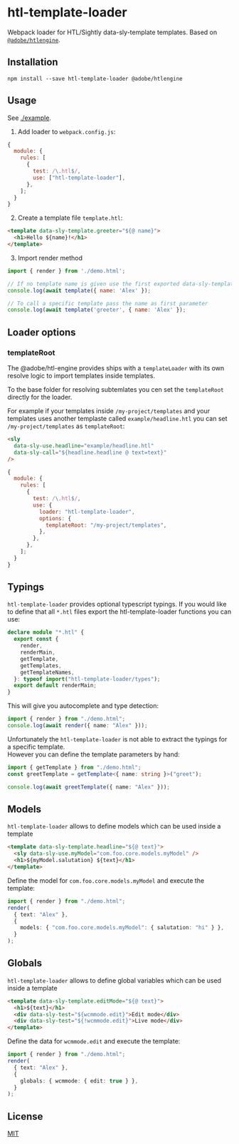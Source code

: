 # htl-template-loader

Webpack loader for HTL/Sightly data-sly-template templates. Based on [`@adobe/htlengine`](https://www.npmjs.com/package/@adobe/htlengine).

## Installation

`npm install --save htl-template-loader @adobe/htlengine`

## Usage

See [./example](https://github.com/jantimon/htl-template-loader/tree/master/example).

1. Add loader to `webpack.config.js`:

```js
{
  module: {
    rules: [
      {
        test: /\.htl$/,
        use: ["htl-template-loader"],
      },
    ];
  }
}
```

2. Create a template file `template.htl`:

```html
<template data-sly-template.greeter="${@ name}">
  <h1>Hello ${name}!</h1>
</template>
```

3. Import render method

```js
import { render } from './demo.html';

// If no template name is given use the first exported data-sly-template
console.log(await template({ name: 'Alex' });

// To call a specific template pass the name as first parameter
console.log(await template('greeter', { name: 'Alex' });
```

## Loader options

### templateRoot

The @adobe/htl-engine provides ships with a `templateLoader` with its own resolve logic to import templates inside templates.

To the base folder for resolving subtemlates you cen set the `templateRoot` directly for the loader.

For example if your templates inside `/my-project/templates` and
your templates uses another templaste called `example/headline.htl` you can set `/my-project/templates` as `templateRoot`:

```html
<sly
  data-sly-use.headline="example/headline.htl"
  data-sly-call="${headline.headline @ text=text}"
/>
```

```js
{
  module: {
    rules: [
      {
        test: /\.htl$/,
        use: {
          loader: "htl-template-loader",
          options: {
            templateRoot: "/my-project/templates",
          },
        },
      },
    ];
  }
}
```

## Typings

`htl-template-loader` provides optional typescript typings.
If you would like to define that all `*.htl` files export the htl-template-loader functions you can use:

```ts
declare module "*.htl" {
  export const {
    render,
    renderMain,
    getTemplate,
    getTemplates,
    getTemplateNames,
  }: typeof import("htl-template-loader/types");
  export default renderMain;
}
```

This will give you autocomplete and type detection:

```ts
import { render } from "./demo.html";
console.log(await render({ name: "Alex" }));
```

Unfortunately the `htl-template-loader` is not able to extract the typings for a specific template.  
However you can define the template parameters by hand:

```ts
import { getTemplate } from "./demo.html";
const greetTemplate = getTemplate<{ name: string }>("greet");

console.log(await greetTemplate({ name: "Alex" }));
```

## Models

`htl-template-loader` allows to define models which can be used inside a template

```html
<template data-sly-template.headline="${@ text}">
  <sly data-sly-use.myModel="com.foo.core.models.myModel" />
  <h1>${myModel.salutation} ${text}</h1>
</template>
```

Define the model for `com.foo.core.models.myModel` and execute the template:

```ts
import { render } from "./demo.html";
render(
  { text: "Alex" },
  {
    models: { "com.foo.core.models.myModel": { salutation: "hi" } },
  }
);
```

## Globals

`htl-template-loader` allows to define global variables which can be used inside a template

```html
<template data-sly-template.editMode="${@ text}">
  <h1>${text}</h1>
  <div data-sly-test="${wcmmode.edit}">Edit mode</div>
  <div data-sly-test="${!wcmmode.edit}">Live mode</div>
</template>
```

Define the data for `wcmmode.edit` and execute the template:

```ts
import { render } from "./demo.html";
render(
  { text: "Alex" },
  {
    globals: { wcmmode: { edit: true } },
  }
);
```

## License

[MIT](http://www.opensource.org/licenses/mit-license)
